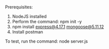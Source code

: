 Prerequisites:

1. NodeJS installed
2. Perform the command: npm init -y
3. npm install express@4.17.1 mongoose@5.11.12
4. Install postman

To test, run the command: node server.js

